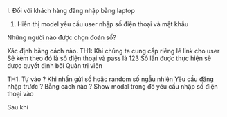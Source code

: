 I. Đối với khách hàng đăng nhập bằng laptop
1. Hiển thị model yêu cầu user nhập số điện thoại và mật khẩu

Những người nào được chọn đoán số?

Xác định bằng cách nào.
TH1: Khi chúng ta cung cấp riêng lẽ link cho user
Sẽ kèm theo đó là số điện thoại và pass là 123
Số lần được thực hiện sẽ được quyết định bởi Quản trị viên

TH1. Tự vào ?
Khi nhấn gửi số hoặc random số ngẫu nhiên
Yêu cầu đăng nhập trước ? Bằng cách nào ?
Show modal trong đó yêu cầu nhập số điện thoại vào

Sau khi